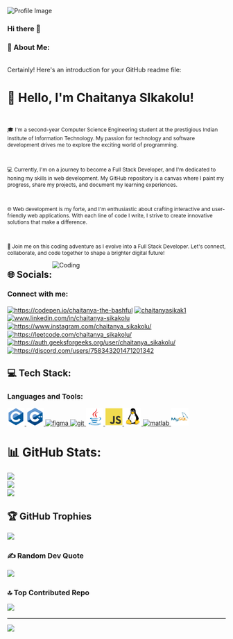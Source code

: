 ![Profile Image](https://user-images.githubusercontent.com/90236635/232446433-d5540fa2-fe28-4bb8-b929-cdb51fe61336.gif)
### Hi there 👋

### 💫 About Me:
<br>Certainly! Here's an introduction for your GitHub readme file:<br>
<h1>👋 Hello, I'm Chaitanya SIkakolu!</h1>
<br><p style="font-size: 12px;">🎓 I'm a second-year Computer Science Engineering student at the prestigious Indian Institute of Information Technology. My passion for technology and software development drives me to explore the exciting world of programming.</p>
<br><p style="font-size: 12px;">💻 Currently, I'm on a journey to become a Full Stack Developer, and I'm dedicated to honing my skills in web development. My GitHub repository is a canvas where I paint my progress, share my projects, and document my learning experiences.</p>
<br><p style="font-size: 12px;">🌐 Web development is my forte, and I'm enthusiastic about crafting interactive and user-friendly web applications. With each line of code I write, I strive to create innovative solutions that make a difference.</p>
<br><p style="font-size: 12px;">🚀 Join me on this coding adventure as I evolve into a Full Stack Developer. Let's connect, collaborate, and code together to shape a brighter digital future!</p>


<img align="right" alt="Coding" width="400" src="https://i.pinimg.com/originals/81/17/8b/81178b47a8598f0c81c4799f2cdd4057.gif">

## 🌐 Socials:
<h3 align="left">Connect with me:</h3>
<p align="left">
<a href="https://codepen.io/chaitanya-the-bashful" target="_blank"><img align="center" src="https://raw.githubusercontent.com/rahuldkjain/github-profile-readme-generator/master/src/images/icons/Social/codepen.svg" alt="https://codepen.io/chaitanya-the-bashful" height="30" width="40" /></a>
<a href="https://twitter.com/chaitanyasikak1" target="_blank"><img align="center" src="https://raw.githubusercontent.com/rahuldkjain/github-profile-readme-generator/master/src/images/icons/Social/twitter.svg" alt="chaitanyasikak1" height="30" width="40" /></a>
<a href="https://www.linkedin.com/in/chaitanya-sikakolu/" target="_blank"><img align="center" src="https://raw.githubusercontent.com/rahuldkjain/github-profile-readme-generator/master/src/images/icons/Social/linked-in-alt.svg" alt="www.linkedin.com/in/chaitanya-sikakolu" height="30" width="40" /></a>
<a href="https://www.instagram.com/chaitanya_sikakolu/" target="_blank"><img align="center" src="https://raw.githubusercontent.com/rahuldkjain/github-profile-readme-generator/master/src/images/icons/Social/instagram.svg" alt="https://www.instagram.com/chaitanya_sikakolu/" height="30" width="40" /></a>
<a href="https://leetcode.com/chaitanya_sikakolu/" target="_blank"><img align="center" src="https://raw.githubusercontent.com/rahuldkjain/github-profile-readme-generator/master/src/images/icons/Social/leet-code.svg" alt="https://leetcode.com/chaitanya_sikakolu/" height="30" width="40" /></a>
<a href="https://auth.geeksforgeeks.org/user/chaitanya_sikakolu/" target="_blank"><img align="center" src="https://raw.githubusercontent.com/rahuldkjain/github-profile-readme-generator/master/src/images/icons/Social/geeks-for-geeks.svg" alt="https://auth.geeksforgeeks.org/user/chaitanya_sikakolu/" height="30" width="40" /></a>
<a href="https://discord.com/users/758343201471201342" target="_blank"><img align="center" src="https://raw.githubusercontent.com/rahuldkjain/github-profile-readme-generator/master/src/images/icons/Social/discord.svg" alt="https://discord.com/users/758343201471201342" height="30" width="40" /></a>
</p>

## 💻 Tech Stack:
<h3 align="left">Languages and Tools:</h3>
<p align="left"> <a href="https://www.cprogramming.com/" target="_blank" rel="noreferrer"> <img src="https://raw.githubusercontent.com/devicons/devicon/master/icons/c/c-original.svg" alt="c" width="40" height="40"/> </a> <a href="https://www.w3schools.com/cpp/" target="_blank" rel="noreferrer"> <img src="https://raw.githubusercontent.com/devicons/devicon/master/icons/cplusplus/cplusplus-original.svg" alt="cplusplus" width="40" height="40"/> </a> <a href="https://www.figma.com/" target="_blank" rel="noreferrer"> <img src="https://www.vectorlogo.zone/logos/figma/figma-icon.svg" alt="figma" width="40" height="40"/> </a> <a href="https://git-scm.com/" target="_blank" rel="noreferrer"> <img src="https://www.vectorlogo.zone/logos/git-scm/git-scm-icon.svg" alt="git" width="40" height="40"/> </a> <a href="https://www.java.com" target="_blank" rel="noreferrer"> <img src="https://raw.githubusercontent.com/devicons/devicon/master/icons/java/java-original.svg" alt="java" width="40" height="40"/> </a> <a href="https://developer.mozilla.org/en-US/docs/Web/JavaScript" target="_blank" rel="noreferrer"> <img src="https://raw.githubusercontent.com/devicons/devicon/master/icons/javascript/javascript-original.svg" alt="javascript" width="40" height="40"/> </a> <a href="https://www.linux.org/" target="_blank" rel="noreferrer"> <img src="https://raw.githubusercontent.com/devicons/devicon/master/icons/linux/linux-original.svg" alt="linux" width="40" height="40"/> </a> <a href="https://www.mathworks.com/" target="_blank" rel="noreferrer"> <img src="https://upload.wikimedia.org/wikipedia/commons/2/21/Matlab_Logo.png" alt="matlab" width="40" height="40"/> </a> <a href="https://www.mysql.com/" target="_blank" rel="noreferrer"> <img src="https://raw.githubusercontent.com/devicons/devicon/master/icons/mysql/mysql-original-wordmark.svg" alt="mysql" width="40" height="40"/> </a> </p>

# 📊 GitHub Stats:
![](https://github-readme-stats.vercel.app/api?username=sikakoluchaitanya&theme=dark&hide_border=true&include_all_commits=true&count_private=true)<br/>
![](https://github-readme-streak-stats.herokuapp.com/?user=sikakoluchaitanya&theme=dark&hide_border=true)<br/>
![](https://github-readme-stats.vercel.app/api/top-langs/?username=sikakoluchaitanya&theme=dark&hide_border=true&include_all_commits=true&count_private=true&layout=compact)<br/>


## 🏆 GitHub Trophies
![](https://github-profile-trophy.vercel.app/?username=sikakoluchaitanya&theme=radical&no-frame=true&no-bg=true&margin-w=4)

### ✍️ Random Dev Quote
![](https://quotes-github-readme.vercel.app/api?type=horizontal&theme=radical)

### 🔝 Top Contributed Repo
![](https://github-contributor-stats.vercel.app/api?username=sikakoluchaitanya&limit=5&theme=onedark&combine_all_yearly_contributions=true)

---
[![](https://visitcount.itsvg.in/api?id=sikakoluchaitanya&icon=0&color=0)](https://visitcount.itsvg.in)

<!-- Proudly created with GPRM ( https://gprm.itsvg.in ) -->
